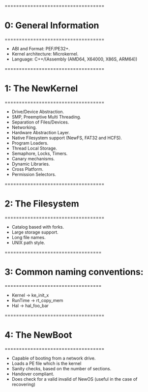 ===================================
# 0: General Information
===================================

- ABI and Format: PEF/PE32+.
- Kernel architecture: Microkernel.
- Language: C++/(Assembly (AMD64, X64000, X86S, ARM64))

===================================
# 1: The NewKernel
===================================

- Drive/Device Abstraction.
- SMP, Preemptive Multi Threading.
- Separation of Files/Devices.
- Networking.
- Hardware Abstraction Layer.
- Native Filesystem support (NewFS, FAT32 and HCFS).
- Program Loaders.
- Thread Local Storage.
- Semaphore, Locks, Timers.
- Canary mechanisms.
- Dynamic Libraries.
- Cross Platform.
- Permission Selectors.

===================================
# 2: The Filesystem
===================================

- Catalog based with forks.
- Large storage support.
- Long file names.
- UNIX path style.

==================================
# 3: Common naming conventions:
==================================

- Kernel -> ke_init_x
- RunTime -> rt_copy_mem
- Hal -> hal_foo_bar

===================================
# 4: The NewBoot
===================================

- Capable of booting from a network drive.
- Loads a PE file which is the kernel
- Sanity checks, based on the number of sections. 
- Handover compliant.
- Does check for a valid invalid of NewOS (useful in the case of recovering)

